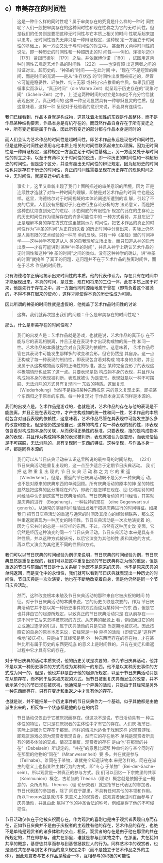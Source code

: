 <h2>c）审美存在的时间性</h2><blockquote data-pid="YVx4I976">这是一种什么样的同时性呢？属于审美存在的究竟是什么样的一种时 间性呢？人们一般把审美存在的这种同时性和现在性称之为它的无时 间性。但是我们的任务则是要把这种无时间性与它本质上相关的时间 性联系起来加以思考。无时间性首先无非只是一种辩证规定，这种规 定一方面立于时间性的基础上，另一方面又处于与时间性的对立中。 甚至有关两种时间性的说法，即一种历史的时间性和一种超历史的时 间性——例如，泽德尔迈尔 ［178］ 紧跟巴德尔 ［179］ 之后，并依据博尔诺 ［180］ ，试图用这两种时间性去规定艺术作品的时间性 〔222〕 ——也没有超 出这两者之间的辩证对立。超历史的、“神圣的”时间——在此时间 中，“现在”不是短暂的瞬间，而是时间的充满——是从“生存状态 的”时间性出发而被描述的，尽管它可能是稳妥性、轻快性、纯洁无邪 或任何它应推重的性质。如果我们遵循事实而承认，“真正时间”（die Wahre Zeit）就呈现于历史存在的“现象时间”（Schein-Zeit）之中，上 述这两种时间的对立是如何地不充分恰恰就表现出来了。真正时间的 这样一种呈现显然具有一种耶稣显灵的性质，但这意味着，这样一种 呈现对于经验着的意识来说，不会具有连续性。 </blockquote><p data-pid="q0TV-cur">我们已经看到，作品本身就是构成物，这意味着永恒性的东西是作品整体，而不是作品某种结构要素，作品本身是有机存在的。而既然作品自身存在于所有变迁之中，所有变迁都是属于作品，因此所有变迁的部分都与作品本身是同时的</p><p data-pid="Ct1NbDSv">而人们会认为艺术作品的时间性是超时间性，即艺术作品永远是现在时和同时性，但是这种无时间性必须用与他本质上相关的时间性联系起来加以理解。因为无时间性是一种辩证规定，这种规定一方面立足于时间性基础上，另一方面又处于与时间性的对立之中。以至于有两种关于时间性的说法，即一种历史的时间性和一种超历史的时间性。但是这个区分，并没有超出无时间性的辩证规定，因为超历史的时间性也只是存在于历史的时间性，真正的时间性需要呈现在历史存在的现象时间之中，无时间性，就是变迁中的永恒。</p><blockquote data-pid="97upit96">事实上，这里又重新出现了我们上面所描述的审美意识的困境。因为 正是连续性才造就了对每一种时间的理解，即使是对艺术作品的时间 性也是这样。这里，海德格尔对于时间视域的本体论阐述所遭到的误 解，引起了不良的后果。人们没有把握对于此在进行生存论分析的方 法论意义，而是把这种由忧烦直到死亡的进程、即由彻底的有限性所 规定的此在的生存论上的历史时间性作为理解存在的许多可能性中的 一种方式看待，并且忘记了正是理解本身的存在方式在这里被揭示为 时间性。把艺术作品的真正的时间性作为“神圣的时间”从正在消失着 的历史时间中分离出来，实际上仍然是人类有限的艺术经验的一种简 单的反映。只有一种《圣经》里的时间神学——这种神学不知道从人 类的自我理解立场出发，而只知道从神的启示出发——才有可能讲到 某种“神圣的时间”，并且从神学上确认艺术作品的无时间性和这种“神 圣的时间”之间的类似。没有这种神学的确认，讲“神圣的时间”就掩盖 了真正的问题，这问题并不在于艺术作品的脱离时间性，而在于艺术 作品的时间性。 </blockquote><p data-pid="qsRiFfjS">只有海德格尔正确地揭示出来时间性的本质，他的代表作认为，存在只有在时间中才能展现出来，本真的时间，是过去，现在和将来的三位一体，此在本质上属于将来，他是先行于存在之中，另一方面他同时源始地属于曾在（即背负着这个被抛的，不得不存在起来的使命），这样才能使得本真的历史性成为可能。</p><p data-pid="gQP8dLIx">因此所谓的神圣的时间性就是虚假的，他掩盖了艺术作品时间性的讨论</p><blockquote data-pid="pKOsRUW6">这样，我们就再次提出我们的问题：什么是审美存在的时间性呢？</blockquote><p data-pid="BmqVTPfA">那么，什么是审美存在的时间性呢？</p><blockquote data-pid="w27IjJ00">我们的出发点是：艺术作品就是游戏，也就是说，艺术作品的真正存 在不能与它的表现相脱离，并且正是在表现中才出现构成物的统一性 和同一性。艺术作品的本质就包含对自我表现的依赖性。这意味着， 艺术作品尽管在其表现中可能发生那样多的改变和变形，但它仍然是 其自身。这一点正构成了每一种表现的制约性，即表现包含着对构成 物本身的关联，并且隶属于从这构成物而取得的正确性的标准。甚至 某种完全变形了的表现这种极端情形也证实了这一点。只要表现是指 构成物本身的表现，并且作为构成物本身的表现被判断，表现就被认 为是变形。表现就是以一种不可摆脱、无法消除的方式具有复现同一 东西的特质。这里复现（Wiederholung）当然不是指把某种东西按原 来的意义复现出来，即把某个东西归之于原本的东西。每一种复现对 于作品本身其实同样是本源的。</blockquote><p data-pid="WNogY-56">我们的出发点是，艺术作品是游戏的，也就是说，艺术作品的存在与他的表现是不能脱离，并且正是在表现之中，才产生构成物的统一性和同一性，艺术作品的本质就包含对自我表现的依赖性，这意味着，艺术作品尽管在其表现中可能发生那么多的改变和变化，但是他仍然是他自己，这样的构成了每一种表现的制约性，即表现包含着对构成物本身的关联，从而获得正确性的标准。只要表现，指的是构成物本身的表现，并且作为构成物本身的表现被判断，表现就被认为是变形，而表现恰恰是不可摆脱，无法消除的，具有复现同一东西的特征，这种复现，与作品本身一样，都是同样本源的</p><blockquote data-pid="9yabEYZU">我们可以从节日庆典活动来认识这里所说的最神奇的时间结构。 〔224〕 节日庆典活动是重复出现的，这一点至少适合于定期节日庆典活动。 我 们 把 这 种 重 复 出 现 的 节 日 庆 典 活 动 称 之 为 它 的 重 返 （Wiederkehr）。但是，重返的节日庆典活动既不是另外一种庆典活 动，也不是对原来的庆典东西的单纯回顾。所有庆典活动的原本的神 圣的特性显然是把这样的区分排除在外的，即我们是怎样在现在、回 忆和期待的时间经验中认识到这些节日庆典活动的。节日庆典活动的 时间经验，其实就是庆典的进行 （Begehung），一种独特的现在 （eine Gegenwart sui generis）。从通常的演替时间经验出发难于把握庆典进行的时间特征。如果我们 把节日庆典活动的重返与通常的时间及其度向的经验相联系，那么这 种重返就表现为一种历史的时间性。节日庆典活动是一次次地演变着 的，因为与它共时的总是一些异样的东西。不过，虽然有这种历史改 变面，它仍然是经历这种演变的同一个节日庆典活动。节日庆典活动 本来是具有某种性质，并以这种方式被庆祝，以后它演变为其他的性 质和其他的方式，再以后又演变为其他更不同的性质和方式。 </blockquote><p data-pid="w_oZyQag">我们可以以节日庆典的时间经验为例子来说明，节日庆典的时间经验为例，节日庆典显然是重复出现的，我们可以把这种重复出现的节日庆典称之为他的重返，但是重返的节日与前面的节日是什么关系呢？他既不是原来的庆典，也不是原来庆典的单纯返回，而是变化中的永恒性，我们就可以看到节日庆典就表现出一种历史的时间性，节日庆典是一次次演变，他也在不断地改变着自身，但是他仍然是同一个节日庆典活动。</p><blockquote data-pid="wpWClpGw">然而，这种改变根本未触及节日庆典活动的那种来自它被庆祝的时间 特征。对于节日庆典活动的本质来说，它的历史关联是次要的。作为 节日庆典活动它并不是以某一种历史事件的方式而成为某种同一的东 西，但是它也并非由它的起源所规定，以致真正的节日庆典活动只是 在从前存在——这不同于它后来怎样被庆祝的方式。从庆典的起源上 看，例如通过它的创立或通过逐渐的引进，属于庆典活动的只是它应 当定期地被庆祝。因此按照它的自身的原本本质来说，它经常是一种 异样的活动（即使它是“这样严格地”被庆祝）。只是由于其经常是另 外一种东西而存在的存在物，才在某种比所有属于历史的东西更彻底 的意义上是时间性的。只有在变迁和重返过程中它才具有它的存在。 </blockquote><p data-pid="lxbt5mbz">对于节日庆典的活动本质来说，他的历史关联是次要的，作为节日庆典活动，他并不是以某一种历史事件的方式而成为某种同一的东西，他不是以某种历史事件的方式成为同一的，但是，他也并非是由于他的起源所规定，以至于节日庆典活动只是在从前存在，而不同于后来被庆祝的方式。当节日被重复庆典而发生的改变，并不表示某个别的节日现在被庆祝，他通常是一个异类的活动，只是由于其经常是另外一种东西而存在，只有在变迁和重返之中才具有他的存在。</p><p data-pid="m-ECO0qt">也就是说，并不能把某一个历史事件的节日庆典作为一个基础，似乎其他都是由他派生出来的，相反每一个状态都是他的存在的内容</p><blockquote data-pid="zw0UNfku">节日活动仅仅由于它被庆祝而存在。但这决不是说，节日活动具有一 种主体性的特征，它只是在庆祝者的主体性中才有它的存在。人们庆 祝节日，实际上是因为它存在于那里。同样的情况也适合于戏剧这样 的观赏游戏，即观赏游戏必须为观赏者表现自身，然而它的存在绝不 单纯是观赏者所具有的诸多体验的交点。情况正相反，观赏者的存在 是由他“在那里的共在”（Dabeisein）所规定的。“共在”的意思比起那 种单纯的与某个同时存在那里的他物的“同在”（Mitanwesenheit）要 多。共在就是参与（Teilhabe）。谁同在于某物，谁就完全知道该物本 来是怎样的。同在在派生的意义上也指某种主体行为的方式，即“专心 于某物”（Bei-der-Sache-sein）。所以观赏是一种真正的参与方式。我 们可以回忆一下宗教里的共享（Kommunion）概念，古希腊的 Theoria（理论）概念就是依据于这一概念的。众所周知，Theoros（理 论研究者）就是指节日代表团的参加者。节日代表团的参加者，除了 同在于那里，不具有任何其他的本领和作用。所以Theoros就是就词本 来意义上的观赏者，这观赏者通过同在而参与了庆典活动，并且由此 赢得了他的神圣合法的称号，例如赢得了他的不可侵犯性。</blockquote><p data-pid="Cofjk3Pv">节日活动仅仅在于他被庆祝而存在，作为观赏的喜剧也是由于观赏者表现自身而存在，正如节日庆典并不是由于庆祝者的主观性有他的存在，艺术作品的存在，也绝不是单纯是观赏者的诸多体验的交点，相反，观赏者的存在是由于他在那里的共在所规定的，共在即参与，谁共在那里，谁就是参与到某物之中。在那里，共在犹如共享的概念，基督徒共享而参与到基督拯救世人的行为。同样艺术中的观赏者，也是通过共在参与到艺术作品的意义规定之中（而不是独立于艺术作品之外的主体），因此观赏者与艺术作品是融合一体，互相参与的积极的可能性</p><p></p>